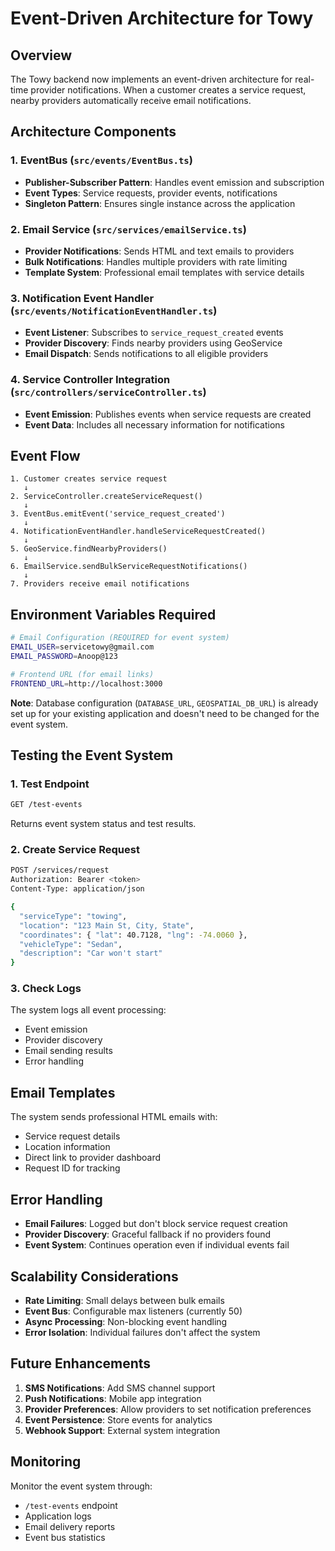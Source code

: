# Event-Driven Architecture for Towy

## Overview

The Towy backend now implements an event-driven architecture for real-time provider notifications. When a customer creates a service request, nearby providers automatically receive email notifications.

## Architecture Components

### 1. EventBus (`src/events/EventBus.ts`)
- **Publisher-Subscriber Pattern**: Handles event emission and subscription
- **Event Types**: Service requests, provider events, notifications
- **Singleton Pattern**: Ensures single instance across the application

### 2. Email Service (`src/services/emailService.ts`)
- **Provider Notifications**: Sends HTML and text emails to providers
- **Bulk Notifications**: Handles multiple providers with rate limiting
- **Template System**: Professional email templates with service details

### 3. Notification Event Handler (`src/events/NotificationEventHandler.ts`)
- **Event Listener**: Subscribes to `service_request_created` events
- **Provider Discovery**: Finds nearby providers using GeoService
- **Email Dispatch**: Sends notifications to all eligible providers

### 4. Service Controller Integration (`src/controllers/serviceController.ts`)
- **Event Emission**: Publishes events when service requests are created
- **Event Data**: Includes all necessary information for notifications

## Event Flow

```
1. Customer creates service request
   ↓
2. ServiceController.createServiceRequest()
   ↓
3. EventBus.emitEvent('service_request_created')
   ↓
4. NotificationEventHandler.handleServiceRequestCreated()
   ↓
5. GeoService.findNearbyProviders()
   ↓
6. EmailService.sendBulkServiceRequestNotifications()
   ↓
7. Providers receive email notifications
```

## Environment Variables Required

```bash
# Email Configuration (REQUIRED for event system)
EMAIL_USER=servicetowy@gmail.com
EMAIL_PASSWORD=Anoop@123

# Frontend URL (for email links)
FRONTEND_URL=http://localhost:3000
```

**Note**: Database configuration (`DATABASE_URL`, `GEOSPATIAL_DB_URL`) is already set up for your existing application and doesn't need to be changed for the event system.

## Testing the Event System

### 1. Test Endpoint
```bash
GET /test-events
```
Returns event system status and test results.

### 2. Create Service Request
```bash
POST /services/request
Authorization: Bearer <token>
Content-Type: application/json

{
  "serviceType": "towing",
  "location": "123 Main St, City, State",
  "coordinates": { "lat": 40.7128, "lng": -74.0060 },
  "vehicleType": "Sedan",
  "description": "Car won't start"
}
```

### 3. Check Logs
The system logs all event processing:
- Event emission
- Provider discovery
- Email sending results
- Error handling

## Email Templates

The system sends professional HTML emails with:
- Service request details
- Location information
- Direct link to provider dashboard
- Request ID for tracking

## Error Handling

- **Email Failures**: Logged but don't block service request creation
- **Provider Discovery**: Graceful fallback if no providers found
- **Event System**: Continues operation even if individual events fail

## Scalability Considerations

- **Rate Limiting**: Small delays between bulk emails
- **Event Bus**: Configurable max listeners (currently 50)
- **Async Processing**: Non-blocking event handling
- **Error Isolation**: Individual failures don't affect the system

## Future Enhancements

1. **SMS Notifications**: Add SMS channel support
2. **Push Notifications**: Mobile app integration
3. **Provider Preferences**: Allow providers to set notification preferences
4. **Event Persistence**: Store events for analytics
5. **Webhook Support**: External system integration

## Monitoring

Monitor the event system through:
- `/test-events` endpoint
- Application logs
- Email delivery reports
- Event bus statistics

